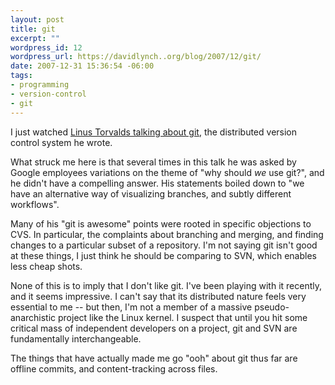 ```yaml
--- 
layout: post
title: git
excerpt: ""
wordpress_id: 12
wordpress_url: https://davidlynch..org/blog/2007/12/git/
date: 2007-12-31 15:36:54 -06:00
tags: 
- programming
- version-control
- git
---
```

I just watched [Linus Torvalds talking about git](http://www.youtube.com/watch?v=4XpnKHJAok8), the distributed version control system he wrote.

What struck me here is that several times in this talk he was asked by Google employees variations on the theme of "why should *we* use git?", and he didn't have a compelling answer. His statements boiled down to "we have an alternative way of visualizing branches, and subtly different workflows".

Many of his "git is awesome" points were rooted in specific objections to CVS. In particular, the complaints about branching and merging, and finding changes to a particular subset of a repository. I'm not saying git isn't good at these things, I just think he should be comparing to SVN, which enables less cheap shots.

None of this is to imply that I don't like git. I've been playing with it recently, and it seems impressive. I can't say that its distributed nature feels very essential to me -- but then, I'm not a member of a massive pseudo-anarchistic project like the Linux kernel. I suspect that until you hit some critical mass of independent developers on a project, git and SVN are fundamentally interchangeable.

The things that have actually made me go "ooh" about git thus far are offline commits, and content-tracking across files.
